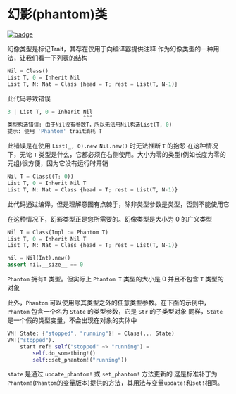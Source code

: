 # 幻影(phantom)类

[![badge](https://img.shields.io/endpoint.svg?url=https%3A%2F%2Fgezf7g7pd5.execute-api.ap-northeast-1.amazonaws.com%2Fdefault%2Fsource_up_to_date%3Fowner%3Derg-lang%26repos%3Derg%26ref%3Dmain%26path%3Ddoc/EN/syntax/type/advanced/phantom.md%26commit_hash%3D51de3c9d5a9074241f55c043b9951b384836b258)](https://gezf7g7pd5.execute-api.ap-northeast-1.amazonaws.com/default/source_up_to_date?owner=erg-lang&repos=erg&ref=main&path=doc/EN/syntax/type/advanced/phantom.md&commit_hash=51de3c9d5a9074241f55c043b9951b384836b258)

幻像类型是标记Trait，其存在仅用于向编译器提供注释
作为幻像类型的一种用法，让我们看一下列表的结构

```python
Nil = Class()
List T, 0 = Inherit Nil
List T, N: Nat = Class {head = T; rest = List(T, N-1)}
```

此代码导致错误

```python
3 | List T, 0 = Inherit Nil
                        ^^^
类型构造错误: 由于Nil没有参数T，所以无法用Nil构造List(T, 0)
提示: 使用 'Phantom' trait消耗 T
```

此错误是在使用 `List(_, 0).new Nil.new()` 时无法推断 `T` 的抱怨
在这种情况下，无论 `T` 类型是什么，它都必须在右侧使用。大小为零的类型(例如长度为零的元组)很方便，因为它没有运行时开销
```python
Nil T = Class((T; 0))
List T, 0 = Inherit Nil T
List T, N: Nat = Class {head = T; rest = List(T, N-1)}
```

此代码通过编译。但是理解意图有点棘手，除非类型参数是类型，否则不能使用它

在这种情况下，幻影类型正是您所需要的。幻像类型是大小为 0 的广义类型

```python
Nil T = Class(Impl := Phantom T)
List T, 0 = Inherit Nil T
List T, N: Nat = Class {head = T; rest = List(T, N-1)}

nil = Nil(Int).new()
assert nil.__size__ == 0
```

`Phantom` 拥有`T` 类型。但实际上 `Phantom T` 类型的大小是 0 并且不包含 `T` 类型的对象

此外，`Phantom` 可以使用除其类型之外的任意类型参数。在下面的示例中，`Phantom` 包含一个名为 `State` 的类型参数，它是 `Str` 的子类型对象
同样，`State` 是一个假的类型变量，不会出现在对象的实体中

```python
VM! State: {"stopped", "running"}! = Class(... State)
VM!("stopped").
    start ref! self("stopped" ~> "running") =
        self.do_something!()
        self::set_phantom!("running"))
```

`state` 是通过 `update_phantom!` 或 `set_phantom!` 方法更新的
这是标准补丁为`Phantom!`(`Phantom`的变量版本)提供的方法，其用法与变量`update!`和`set!`相同。